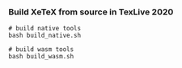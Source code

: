 ### Build XeTeX from source in TexLive 2020

```shell
# build native tools
bash build_native.sh

# build wasm tools
bash build_wasm.sh
```
